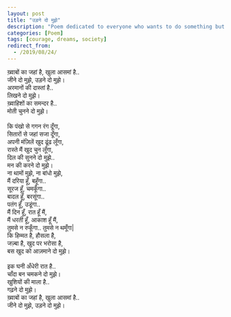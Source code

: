 ```yaml
---
layout: post
title: "उड़ने दो मुझे"
description: "Poem dedicated to everyone who wants to do something but the society holds them back."
categories: [Poem]
tags: [courage, dreams, society]
redirect_from:
  - /2019/08/24/
---
```


ख़्वाबों का जहां है, खुला आसमां है..<br/>
जीने दो मुझे, उड़ने दो मुझे।<br/>
अरमानों की दास्तां है..<br/>
लिखने दो मुझे।<br/>
ख़्वाहिशों का समन्दर है..<br/>
मोती चुनने दो मुझे। <br/>
<br/>
कि पंखो से गगन रंग दूँगा,<br/>
सितारों से जहां सजा दूँगा,<br/>
अपनी मंज़िलें खुद ढूंढ लूँगा,<br/>
रास्ते मैं खुद चुन लूँगा,<br/>
दिल की सुनने दो मुझे..<br/>
मन की करने दो मुझे।<br/>
ना थामों मुझे, ना बांधो मुझे,<br/>
मैं दरिया हूँ, बहूँगा..<br/>
सूरज हूँ, चमकूँगा..<br/>
बादल हूँ, बरसूंगा..<br/>
पतंग हूँ, उडूंगा..<br/>
मैं दिन हूँ, रात हूँ मैं,<br/>
मैं धरती हूँ, आकाश हूँ मैं,<br/>
तुमसे न रुकूँगा.. तुमसे न थमूँगा|<br/>
कि हिम्मत है, हौसला है,<br/>
जज़्बा है, खुद पर भरोसा है,<br/>
बस खुद को आज़माने दो मुझे। <br/>
<br/>
इक घनी अँधेरी रात है..<br/>
चाँदा बन चमकने दो मुझे। <br/>
खुशियों की माला है.. <br/>
गढ़ने दो मुझे। <br/>
ख़्वाबों का जहां है, खुला आसमां है..<br/>
जीने दो मुझे, उड़ने दो मुझे।<br/>
<br/>

